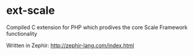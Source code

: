 ext-scale
=========

Compiled C extension for PHP which prodives the core Scale Framework functionality

Written in Zephir: http://zephir-lang.com/index.html
